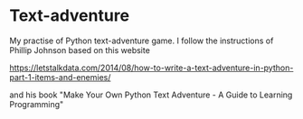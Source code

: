# Text-adventure
My practise of Python text-adventure game. I follow the instructions of Phillip Johnson based on this website

https://letstalkdata.com/2014/08/how-to-write-a-text-adventure-in-python-part-1-items-and-enemies/

and his book "Make Your Own Python Text Adventure - A Guide to Learning Programming"
